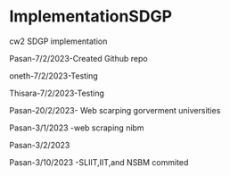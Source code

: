 # ImplementationSDGP
cw2 SDGP implementation

Pasan-7/2/2023-Created Github repo

oneth-7/2/2023-Testing 

Thisara-7/2/2023-Testing

Pasan-20/2/2023- Web scarping gorverment universities 

Pasan-3/1/2023 -web scraping nibm

Pasan-3/2/2023

Pasan-3/10/2023 -SLIIT,IIT,and NSBM commited